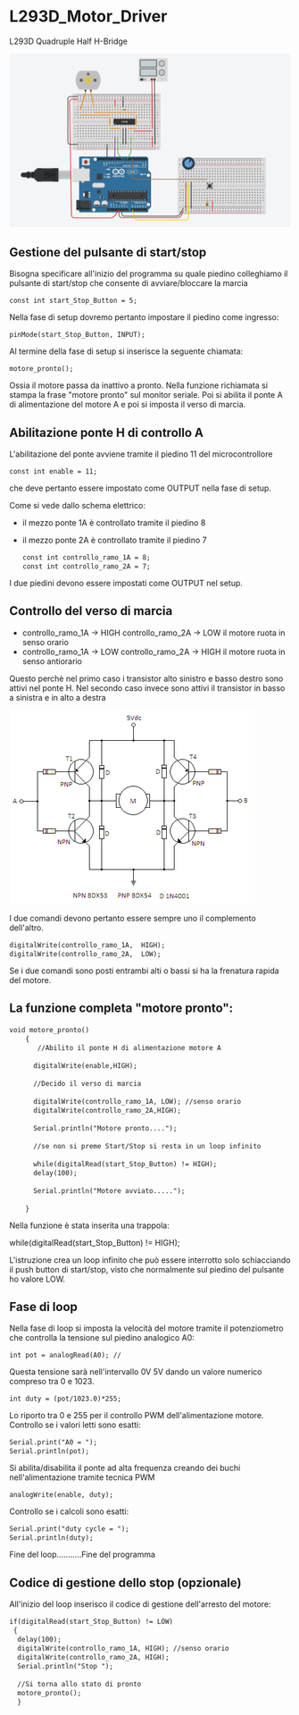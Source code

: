 # L293D_Motor_Driver

L293D Quadruple Half H-Bridge


![This is an image](./L293D_PWM_Start_Stop.jpg)

## Gestione del pulsante di start/stop

Bisogna specificare all'inizio del programma su quale piedino colleghiamo il pulsante di start/stop che consente di avviare/bloccare la marcia

    const int start_Stop_Button = 5;

Nella fase di setup dovremo pertanto impostare il piedino come ingresso:

    pinMode(start_Stop_Button, INPUT);

Al termine della fase di setup si inserisce la seguente chiamata:

    motore_pronto();
    
Ossia il motore passa da inattivo a pronto. Nella funzione richiamata si stampa la frase "motore pronto" sul monitor seriale. Poi si abilita il ponte A di alimentazione del motore A e poi si imposta il verso di marcia.

## Abilitazione ponte H di controllo A

L'abilitazione del ponte avviene tramite il piedino 11 del microcontrollore

    const int enable = 11;

che deve pertanto essere impostato come OUTPUT nella fase di setup.

Come si vede dallo schema elettrico:

- il mezzo ponte 1A è controllato tramite il piedino 8 
- il mezzo ponte 2A è controllato tramite il piedino 7 

      const int controllo_ramo_1A = 8; 
      const int controllo_ramo_2A = 7;
      
I due piedini devono essere impostati come OUTPUT nel setup.
 
## Controllo del verso di marcia

- controllo_ramo_1A -> HIGH  controllo_ramo_2A -> LOW   il motore ruota in senso orario
- controllo_ramo_1A -> LOW   controllo_ramo_2A -> HIGH  il motore ruota in senso antiorario

Questo perchè nel primo caso i transistor alto sinistro e basso destro sono attivi nel ponte H. Nel secondo caso invece sono attivi il transistor 
in basso a sinistra e in alto a destra

![This is an image](./PonteH.png)

I due comandi devono pertanto essere sempre uno il complemento dell'altro. 

    digitalWrite(controllo_ramo_1A,  HIGH); 
    digitalWrite(controllo_ramo_2A,  LOW);
    
Se i due comandi sono posti entrambi alti o bassi si ha la frenatura rapida del motore.


## La funzione completa "motore pronto":


    void motore_pronto()
        { 
           //Abilito il ponte H di alimentazione motore A
            
          digitalWrite(enable,HIGH);
          
          //Decido il verso di marcia
            
          digitalWrite(controllo_ramo_1A, LOW); //senso orario
          digitalWrite(controllo_ramo_2A,HIGH);
          
          Serial.println("Motore pronto....");
           
          //se non si preme Start/Stop si resta in un loop infinito
  
          while(digitalRead(start_Stop_Button) != HIGH);
          delay(100);
          
          Serial.println("Motore avviato.....");
          
        }    
        
 Nella funzione è stata inserita una trappola:

 while(digitalRead(start_Stop_Button) != HIGH);

 L'istruzione crea un loop infinito che può essere interrotto solo schiacciando il push button di start/stop, visto che normalmente sul piedino del pulsante ho valore LOW.
 
 ## Fase di loop 
 
 Nella fase di loop si imposta la velocità del motore tramite il potenziometro che controlla la tensione sul piedino analogico A0:
 
    int pot = analogRead(A0); //
    
 Questa tensione sarà nell'intervallo 0V 5V dando un valore numerico compreso tra 0 e 1023.
 
    int duty = (pot/1023.0)*255;
 
 Lo riporto tra 0 e 255 per il controllo PWM dell'alimentazione motore. Controllo se i valori letti sono esatti:

    Serial.print("A0 = ");
    Serial.println(pot);
  
 Si abilita/disabilita il ponte ad alta frequenza creando dei buchi nell'alimentazione tramite tecnica PWM
    
    analogWrite(enable, duty); 
  
  Controllo se i calcoli sono esatti:
  	
    Serial.print("duty cycle = ");
    Serial.println(duty);
 
 
 Fine del loop...........Fine del programma
 
 
 ## Codice di gestione dello stop (opzionale)
 
 All'inizio del loop inserisco il codice di gestione dell'arresto del motore:
 
    if(digitalRead(start_Stop_Button) != LOW)
     { 
      delay(100);
      digitalWrite(controllo_ramo_1A, HIGH); //senso orario
      digitalWrite(controllo_ramo_2A, HIGH);
      Serial.println("Stop ");
      
      //Si torna allo stato di pronto
      motore_pronto();
      }  
 
 

